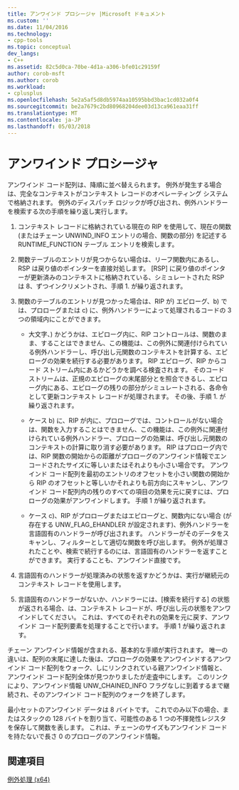 ```yaml
---
title: アンワインド プロシージャ |Microsoft ドキュメント
ms.custom: ''
ms.date: 11/04/2016
ms.technology:
- cpp-tools
ms.topic: conceptual
dev_langs:
- C++
ms.assetid: 82c5d0ca-70be-4d1a-a306-bfe01c29159f
author: corob-msft
ms.author: corob
ms.workload:
- cplusplus
ms.openlocfilehash: 5e2a5af5d8db5974aa10595bbd3bac1cd032a0f4
ms.sourcegitcommit: be2a7679c2bd80968204dee03d13ca961eaa31ff
ms.translationtype: MT
ms.contentlocale: ja-JP
ms.lasthandoff: 05/03/2018
---
```

# <a name="unwind-procedure"></a>アンワインド プロシージャ
アンワインド コード配列は、降順に並べ替えられます。 例外が発生する場合は、完全なコンテキストがコンテキスト レコードのオペレーティング システムで格納されます。 例外のディスパッチ ロジックが呼び出され、例外ハンドラーを検索する次の手順を繰り返し実行します。  
  
1.  コンテキスト レコードに格納されている現在の RIP を使用して、現在の関数 (またはチェーン UNWIND_INFO エントリの場合、関数の部分) を記述する RUNTIME_FUNCTION テーブル エントリを検索します。  
  
2.  関数テーブルのエントリが見つからない場合は、リーフ関数内にあるし、RSP は戻り値のポインターを直接対処します。 [RSP] に戻り値のポインターが更新済みのコンテキストに格納されている、シミュレートされた RSP は 8、ずつインクリメントされ、手順 1. が繰り返されます。  
  
3.  関数のテーブルのエントリが見つかった場合は、RIP が) エピローグ、b) では、プロローグまたは c) に、例外ハンドラーによって処理されるコードの 3 つの領域内にことができます。  
  
    -   大文字、) かどうかは、エピローグ内に、RIP コントロールは、関数のまま、することはできません、この機能は、この例外に関連付けられている例外ハンドラーし、呼び出し元関数のコンテキストを計算する、エピローグの効果を続行する必要があります。 RIP エピローグ、RIP からコード ストリーム内にあるかどうかを調べる検査されます。 そのコード ストリームは、正規のエピローグの末尾部分とを照合できるし、エピローグ内にある、エピローグの残りの部分がシミュレートされる、各命令として更新コンテキスト レコードが処理されます。 その後、手順 1. が繰り返されます。  
  
    -   ケース b) に、RIP が内に、プロローグでは、コントロールがない場合は、関数を入力することはできません、この機能は、この例外に関連付けられている例外ハンドラー、プロローグの効果は、呼び出し元関数のコンテキストの計算に取り消す必要があります。 RIP はプロローグ内では、RIP 関数の開始からの距離がプロローグのアンワインド情報でエンコードされたサイズに等しいまたはそれよりも小さい場合です。 アンワインド コード配列を最初のエントリのオフセットを小さい関数の開始から RIP のオフセットと等しいかそれよりも前方向にスキャンし、アンワインド コード配列内の残りのすべての項目の効果を元に戻すには、プロローグの効果がアンワインドします。 手順 1 が繰り返されます。  
  
    -   ケース c)、RIP がプロローグまたはエピローグと、関数内にない場合 (が存在する UNW_FLAG_EHANDLER が設定されます)、例外ハンドラーを言語固有のハンドラーが呼び出されます。 ハンドラーがそのデータをスキャンし、フィルターとして適切な関数を呼び出します。 例外が処理されたことや、検索で続行するのには、言語固有のハンドラーを返すことができます。 実行することも、アンワインド直接です。  
  
4.  言語固有のハンドラーが処理済みの状態を返すかどうかは、実行が継続元のコンテキスト レコードを使用します。  
  
5.  言語固有のハンドラーがないか、ハンドラーには、[検索を続行する] の状態が返される場合、は、コンテキスト レコードが、呼び出し元の状態をアンワインドしてください。 これは、すべてのそれぞれの効果を元に戻す、アンワインド コード配列要素を処理することで行います。 手順 1 が繰り返されます。  
  
 チェーン アンワインド情報が含まれる、基本的な手順が実行されます。 唯一の違いは、配列の末尾に達した後は、プロローグの効果をアンワインドするアンワインド コード配列をウォーク、しにリンクされている親アンワインド情報と、アンワインド コード配列全体が見つかりましたが走査中にします。 このリンクにより、アンワインド情報 UNW_CHAINED_INFO フラグなしに到着するまで継続され、そのアンワインド コード配列のウォークを終了します。  
  
 最小セットのアンワインド データは 8 バイトです。 これでのみ以下の場合、またはスタックの 128 バイトを割り当て、可能性のある 1 つの不揮発性レジスタを保存して関数を表します。 これは、チェーンのサイズもアンワインド コードを持たないで長さ 0 のプロローグのアンワインド情報。  
  
## <a name="see-also"></a>関連項目  
 [例外処理 (x64)](../build/exception-handling-x64.md)